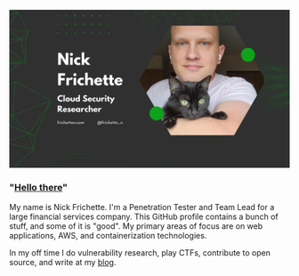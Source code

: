![Nick Frichette](https://github.com/Frichetten/Frichetten/blob/master/Nick%20Frichette.png?raw=true)

### "<a href="https://youtu.be/rEq1Z0bjdwc?t=6">Hello there</a>"

My name is Nick Frichette. I'm a Penetration Tester and Team Lead for a large financial services company. This GitHub profile contains a bunch of stuff, and some of it is "good". My primary areas of focus are on web applications, AWS, and containerization technologies.

In my off time I do vulnerability research, play CTFs, contribute to open source, and write at my [blog](https://frichetten.com/blog).
